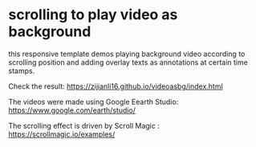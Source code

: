 # scrolling to play video as background

this responsive template demos playing background video according to scrolling position and adding overlay texts as annotations at certain time stamps. 

Check the result: https://zijianli16.github.io/videoasbg/index.html

The videos were made using Google Eearth Studio: https://www.google.com/earth/studio/

The scrolling effect is driven by Scroll Magic : https://scrollmagic.io/examples/
